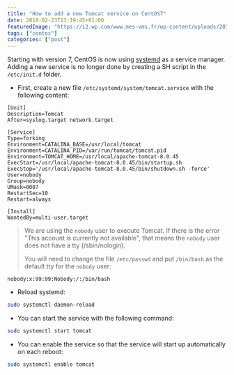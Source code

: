 ```yaml
---
title: "How to add a new Tomcat service on CentOS7"
date: 2018-02-23T13:19:45+01:00
featuredImage: "https://i2.wp.com/www.mes-vms.fr/wp-content/uploads/2015/06/centos.jpg?resize=648%2C330&ssl=1"
tags: ["centos"]
categories: ["post"]
---
```


Starting with version 7, CentOS is now using [systemd](https://freedesktop.org/wiki/Software/systemd/) as a service manager. 
Adding a new service is no longer done by creating a SH script in the `/etc/init.d` folder.

<!--more-->

- First, create a new file `/etc/systemd/system/tomcat.service` with the following content:

```text
[Unit]
Description=Tomcat
After=syslog.target network.target

[Service]
Type=forking
Environment=CATALINA_BASE=/usr/local/tomcat
Environment=CATALINA_PID=/var/run/tomcat/tomcat.pid
Environment=TOMCAT_HOME=/usr/local/apache-tomcat-8.0.45
ExecStart=/usr/local/apache-tomcat-8.0.45/bin/startup.sh
ExecStop='/usr/local/apache-tomcat-8.0.45/bin/shutdown.sh -force'
User=nobody
Group=nobody
UMask=0007
RestartSec=10
Restart=always

[Install]
WantedBy=multi-user.target
```

> We are using the `nobody` user to execute Tomcat.
> If there is the error ̀"This account is currently not available", that means the `nobody` user does not have a tty (/sbin/nologin).
>
> You will need to change the file `/etc/passwd` and put `/bin/bash` as the default tty for the `nobody` user:

```text
nobody:x:99:99:Nobody:/:/bin/bash
```

- Reload systemd:

```bash
sudo systemctl daemon-reload
```

- You can start the service with the following command:

```bash
sudo systemctl start tomcat
```

- You can enable the service so that the service will start up automatically on each reboot:

```bash
sudo systemctl enable tomcat
```

